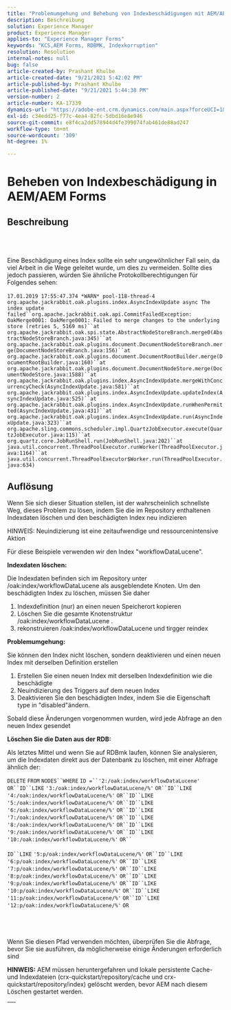 ```yaml
---
title: "Problemumgehung und Behebung von Indexbeschädigungen mit AEM/AEM Forms"
description: Beschreibung
solution: Experience Manager
product: Experience Manager
applies-to: "Experience Manager Forms"
keywords: "KCS,AEM Forms, RDBMK, Indexkorruption"
resolution: Resolution
internal-notes: null
bug: false
article-created-by: Prashant Khulbe
article-created-date: "9/21/2021 5:42:02 PM"
article-published-by: Prashant Khulbe
article-published-date: "9/21/2021 5:44:38 PM"
version-number: 2
article-number: KA-17339
dynamics-url: "https://adobe-ent.crm.dynamics.com/main.aspx?forceUCI=1&pagetype=entityrecord&etn=knowledgearticle&id=13171039-031b-ec11-b6e6-000d3a34dd41"
exl-id: c34edd25-f77c-4ea4-82fc-5dbd16e8e946
source-git-commit: e8f4ca2dd578944d4fe399074fab461de88ad247
workflow-type: tm+mt
source-wordcount: '309'
ht-degree: 1%

---
```


# Beheben von Indexbeschädigung in AEM/AEM Forms

## Beschreibung

<br><br><br>Eine Beschädigung eines Index sollte ein sehr ungewöhnlicher Fall sein, da viel Arbeit in die Wege geleitet wurde, um dies zu vermeiden. Sollte dies jedoch passieren, würden Sie ähnliche Protokollberechtigungen für Folgendes sehen:<br><br>`17.01.2019 17:55:47.374 *WARN* pool-118-thread-4 org.apache.jackrabbit.oak.plugins.index.AsyncIndexUpdate async The index update failed``org.apache.jackrabbit.oak.api.CommitFailedException: OakMerge0001: OakMerge0001: Failed to merge changes to the underlying store (retries 5, 5169 ms)``at org.apache.jackrabbit.oak.spi.state.AbstractNodeStoreBranch.merge0(AbstractNodeStoreBranch.java:345)``at org.apache.jackrabbit.oak.plugins.document.DocumentNodeStoreBranch.merge(DocumentNodeStoreBranch.java:156)``at org.apache.jackrabbit.oak.plugins.document.DocumentRootBuilder.merge(DocumentRootBuilder.java:160)``at org.apache.jackrabbit.oak.plugins.document.DocumentNodeStore.merge(DocumentNodeStore.java:1588)``at org.apache.jackrabbit.oak.plugins.index.AsyncIndexUpdate.mergeWithConcurrencyCheck(AsyncIndexUpdate.java:581)``at org.apache.jackrabbit.oak.plugins.index.AsyncIndexUpdate.updateIndex(AsyncIndexUpdate.java:525)``at org.apache.jackrabbit.oak.plugins.index.AsyncIndexUpdate.runWhenPermitted(AsyncIndexUpdate.java:431)``at org.apache.jackrabbit.oak.plugins.index.AsyncIndexUpdate.run(AsyncIndexUpdate.java:323)``at org.apache.sling.commons.scheduler.impl.QuartzJobExecutor.execute(QuartzJobExecutor.java:115)``at org.quartz.core.JobRunShell.run(JobRunShell.java:202)``at java.util.concurrent.ThreadPoolExecutor.runWorker(ThreadPoolExecutor.java:1164)``at java.util.concurrent.ThreadPoolExecutor$Worker.run(ThreadPoolExecutor.java:634)`

## Auflösung


Wenn Sie sich dieser Situation stellen, ist der wahrscheinlich schnellste Weg, dieses Problem zu lösen, indem Sie die im Repository enthaltenen Indexdaten löschen und den beschädigten Index neu indizieren

HINWEIS: Neuindizierung ist eine zeitaufwendige und ressourcenintensive Aktion

Für diese Beispiele verwenden wir den Index &quot;workflowDataLucene&quot;.

<b>Indexdaten löschen: </b>

Die Indexdaten befinden sich im Repository unter /oak:index/workflowDataLucene als ausgeblendete Knoten. Um den beschädigten Index zu löschen, müssen Sie daher

1. Indexdefinition (nur) an einen neuen Speicherort kopieren
2. Löschen Sie die gesamte Knotenstruktur /oak:index/workflowDataLucene .
3. rekonstruieren /oak:index/workflowDataLucene und tirgger reindex


<b>Problemumgehung:</b>

Sie können den Index nicht löschen, sondern deaktivieren und einen neuen Index mit derselben Definition erstellen

1. Erstellen Sie einen neuen Index mit derselben Indexdefinition wie die beschädigte
2. Neuindizierung des Triggers auf dem neuen Index
3. Deaktivieren Sie den beschädigten Index, indem Sie die Eigenschaft type in &quot;disabled&quot;ändern.


Sobald diese Änderungen vorgenommen wurden, wird jede Abfrage an den neuen Index gesendet

<b>Löschen Sie die Daten aus der RDB:</b>

Als letztes Mittel und wenn Sie auf RDBmk laufen, können Sie analysieren, um die Indexdaten direkt aus der Datenbank zu löschen, mit einer Abfrage ähnlich der:

`DELETE` `FROM` `NODES``WHERE`
`ID =``'2:/oak:index/workflowDataLucene'` `OR``ID``LIKE` `'3:/oak:index/workflowDataLucene/%'` `OR``ID``LIKE` `'4:/oak:index/workflowDataLucene/%'` `OR``ID``LIKE` `'5:/oak:index/workflowDataLucene/%'` `OR``ID``LIKE` `'6:/oak:index/workflowDataLucene/%'` `OR``ID``LIKE` `'7:/oak:index/workflowDataLucene/%'` `OR``ID``LIKE` `'8:/oak:index/workflowDataLucene/%'` `OR``ID``LIKE` `'9:/oak:index/workflowDataLucene/%'` `OR``ID``LIKE` `'10:/oak:index/workflowDataLucene/%'` `OR`` ` <br><br>`ID``LIKE` `'5:p/oak:index/workflowDataLucene/%'` `OR``ID``LIKE` `'6:p/oak:index/workflowDataLucene/%'` `OR``ID``LIKE` `'7:p/oak:index/workflowDataLucene/%'` `OR``ID``LIKE` `'8:p/oak:index/workflowDataLucene/%'` `OR``ID``LIKE` `'9:p/oak:index/workflowDataLucene/%'` `OR``ID``LIKE` `'10:p/oak:index/workflowDataLucene/%'` `OR``ID``LIKE` `'11:p/oak:index/workflowDataLucene/%'` `OR``ID``LIKE` `'12:p/oak:index/workflowDataLucene/%'` `OR`<br><br> <br><br><br>
Wenn Sie diesen Pfad verwenden möchten, überprüfen Sie die Abfrage, bevor Sie sie ausführen, da möglicherweise einige Änderungen erforderlich sind

<b>HINWEIS:</b> AEM müssen heruntergefahren und lokale persistente Cache- und Indexdateien (crx-quickstart/repository/cache und crx-quickstart/repository/index) gelöscht werden, bevor AEM nach diesem Löschen gestartet werden.


|   |
| --- |
